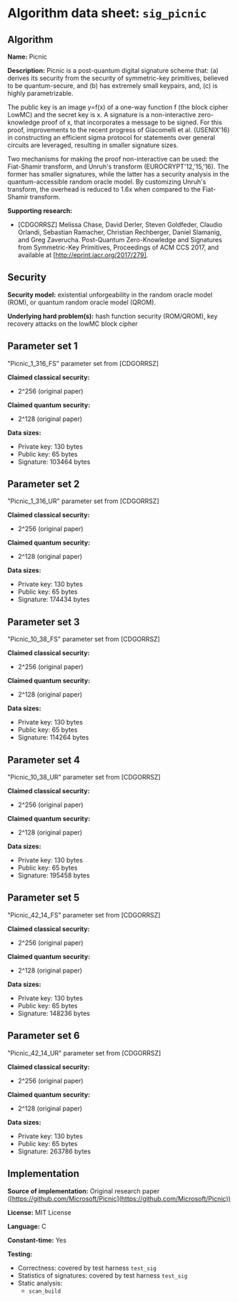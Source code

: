 Algorithm data sheet: `sig_picnic`
==================================

Algorithm
---------

**Name:** Picnic

**Description:**
Picnic is a post-quantum digital signature scheme that: (a) derives its security from the security of symmetric-key primitives, believed to be quantum-secure, and (b) has extremely small keypairs, and, (c) is highly parametrizable.

The public key is an image y=f(x) of a one-way function f (the block cipher LowMC) and the secret key is x. A signature is a non-interactive zero-knowledge proof of x, that incorporates a message to be signed. For this proof, improvements to the recent progress of Giacomelli et al. (USENIX'16) in constructing an efficient sigma protocol for statements over general circuits are leveraged, resulting in smaller signature sizes.

Two mechanisms for making the proof non-interactive can be used: the Fiat-Shamir transform, and Unruh's transform (EUROCRYPT'12,'15,'16). The former has smaller signatures, while the latter has a security analysis in the quantum-accessible random oracle model. By customizing Unruh's transform, the overhead is reduced to 1.6x when compared to the Fiat-Shamir transform. 

**Supporting research:**
- [CDGORRSZ] Melissa Chase, David Derler, Steven Goldfeder, Claudio Orlandi, Sebastian Ramacher, Christian Rechberger, Daniel Slamanig, and Greg Zaverucha. Post-Quantum Zero-Knowledge and Signatures from Symmetric-Key Primitives, Proceedings of ACM CCS 2017, and available at [http://eprint.iacr.org/2017/279].

Security
--------

**Security model:** existential unforgeability in the random oracle model (ROM), or quantum
random oracle model (QROM).

**Underlying hard problem(s):** hash function security (ROM/QROM), key recovery attacks on the lowMC
block cipher

Parameter set 1
---------------

"Picnic_1_316_FS" parameter set from [CDGORRSZ]

**Claimed classical security:** 

- 2^256 (original paper)

**Claimed quantum security:** 

- 2^128 (original paper)

**Data sizes:** 

- Private key: 130 bytes
- Public key: 65 bytes
- Signature: 103464 bytes

Parameter set 2
---------------

"Picnic_1_316_UR" parameter set from [CDGORRSZ]

**Claimed classical security:** 

- 2^256 (original paper)

**Claimed quantum security:** 

- 2^128 (original paper)

**Data sizes:** 

- Private key: 130 bytes
- Public key: 65 bytes
- Signature: 174434 bytes

Parameter set 3
---------------

"Picnic_10_38_FS" parameter set from [CDGORRSZ]

**Claimed classical security:** 

- 2^256 (original paper)

**Claimed quantum security:** 

- 2^128 (original paper)

**Data sizes:** 

- Private key: 130 bytes
- Public key: 65 bytes
- Signature: 114264 bytes

Parameter set 4
---------------

"Picnic_10_38_UR" parameter set from [CDGORRSZ]

**Claimed classical security:** 

- 2^256 (original paper)

**Claimed quantum security:** 

- 2^128 (original paper)

**Data sizes:** 

- Private key: 130 bytes
- Public key: 65 bytes
- Signature: 195458 bytes

Parameter set 5
---------------

"Picnic_42_14_FS" parameter set from [CDGORRSZ]

**Claimed classical security:** 

- 2^256 (original paper)

**Claimed quantum security:** 

- 2^128 (original paper)

**Data sizes:** 

- Private key: 130 bytes
- Public key: 65 bytes
- Signature: 148236 bytes

Parameter set 6
---------------

"Picnic_42_14_UR" parameter set from [CDGORRSZ]

**Claimed classical security:** 

- 2^256 (original paper)

**Claimed quantum security:** 

- 2^128 (original paper)

**Data sizes:** 

- Private key: 130 bytes
- Public key: 65 bytes
- Signature: 263786 bytes

Implementation
--------------

**Source of implementation:** Original research paper ([https://github.com/Microsoft/Picnic](https://github.com/Microsoft/Picnic))

**License:** MIT License

**Language:** C

**Constant-time:** Yes

**Testing:**

- Correctness: covered by test harness `test_sig`
- Statistics of signatures: covered by test harness `test_sig`
- Static analysis:
	- `scan_build`

